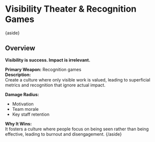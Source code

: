 
# Visibility Theater & Recognition Games

{aside}
## Overview

**Visibility is success. Impact is irrelevant.**  

**Primary Weapon:** Recognition games  
**Description:**  
Create a culture where only visible work is valued, leading to superficial metrics and recognition that ignore actual impact.  

**Damage Radius:**    
- Motivation
- Team morale
- Key staff retention

**Why It Wins:**  
It fosters a culture where people focus on being seen rather than being effective, leading to burnout and disengagement.
{/aside}
